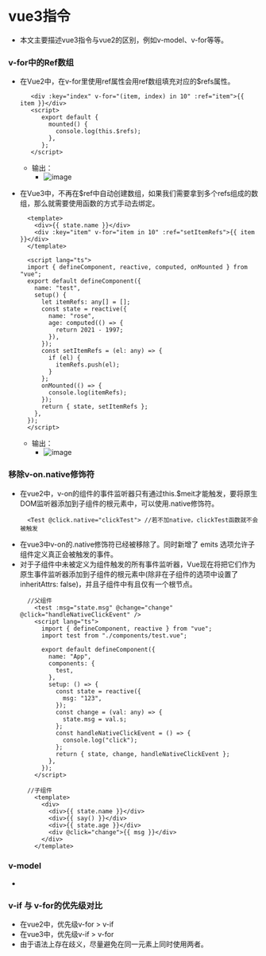 # vue3指令
- 本文主要描述vue3指令与vue2的区别，例如v-model、v-for等等。
### v-for中的Ref数组
- 在Vue2中，在v-for里使用ref属性会用ref数组填充对应的$refs属性。
  ```
     <div :key="index" v-for="(item, index) in 10" :ref="item">{{ item }}</div>
     <script>
        export default {
          mounted() {
            console.log(this.$refs);
          },
        };
     </script>
  ```
  - 输出：
    - ![image](https://user-images.githubusercontent.com/53132020/130347570-5abac102-fd1e-4f99-bf4c-f129c6ed9d4c.png)
  
- 在Vue3中，不再在$ref中自动创建数组，如果我们需要拿到多个refs组成的数组，那么就需要使用函数的方式手动去绑定。
  ```
    <template>
      <div>{{ state.name }}</div>
      <div :key="item" v-for="item in 10" :ref="setItemRefs">{{ item }}</div>
    </template>

    <script lang="ts">
    import { defineComponent, reactive, computed, onMounted } from "vue";
    export default defineComponent({
      name: "test",
      setup() {
        let itemRefs: any[] = [];
        const state = reactive({
          name: "rose",
          age: computed(() => {
            return 2021 - 1997;
          }),
        });
        const setItemRefs = (el: any) => {
          if (el) {
            itemRefs.push(el);
          }
        };
        onMounted(() => {
          console.log(itemRefs);
        });
        return { state, setItemRefs };
      },
    });
    </script>
  ```
  - 输出：
    - ![image](https://user-images.githubusercontent.com/53132020/130348357-31e1972b-5be7-45b9-bd74-ce31547518a1.png)

### 移除v-on.native修饰符
- 在vue2中，v-on的组件的事件监听器只有通过this.$meit才能触发，要将原生DOM监听器添加到子组件的根元素中，可以使用.native修饰符。
  ```
    <Test @click.native="clickTest"> //若不加native，clickTest函数就不会被触发
  ```
- 在vue3中v-on的.native修饰符已经被移除了。同时新增了 emits 选项允许子组件定义真正会被触发的事件。
- 对于子组件中未被定义为组件触发的所有事件监听器，Vue现在将把它们作为原生事件监听器添加到子组件的根元素中(除非在子组件的选项中设置了inheritAttrs: false)，并且子组件中有且仅有一个根节点。
  ```
    //父组件
      <test :msg="state.msg" @change="change" @click="handleNativeClickEvent" />
      <script lang="ts">
        import { defineComponent, reactive } from "vue";
        import test from "./components/test.vue";

        export default defineComponent({
          name: "App",
          components: {
            test,
          },
          setup: () => {
            const state = reactive({
              msg: "123",
            });
            const change = (val: any) => {
              state.msg = val.s;
            };
            const handleNativeClickEvent = () => {
              console.log("click");
            };
            return { state, change, handleNativeClickEvent };
          },
        });
      </script>
      
    //子组件
      <template>
        <div>
          <div>{{ state.name }}</div>
          <div>{{ say() }}</div>
          <div>{{ state.age }}</div>
          <div @click="change">{{ msg }}</div>
        </div>
      </template>
  ```

### v-model
- 

### v-if 与 v-for的优先级对比
- 在vue2中，优先级v-for > v-if
- 在vue3中，优先级v-if > v-for
- 由于语法上存在歧义，尽量避免在同一元素上同时使用两者。

